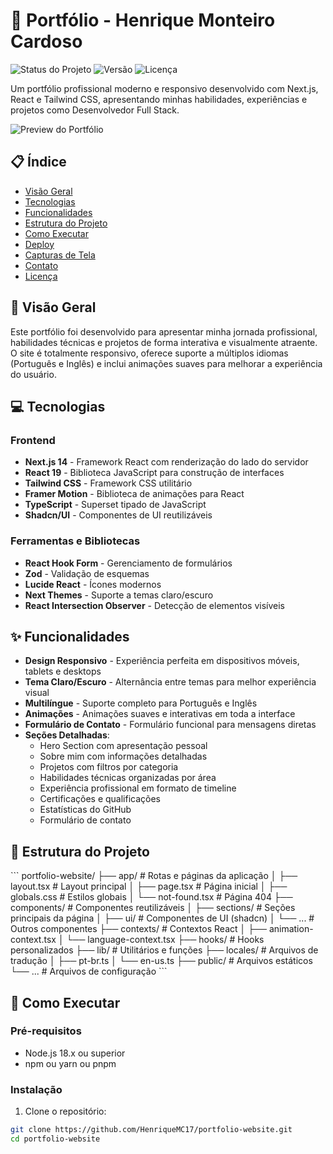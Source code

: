 # 🚀 Portfólio - Henrique Monteiro Cardoso

![Status do Projeto](https://img.shields.io/badge/status-online-brightgreen)
![Versão](https://img.shields.io/badge/versão-1.0.0-blue)
![Licença](https://img.shields.io/badge/licença-MIT-green)

Um portfólio profissional moderno e responsivo desenvolvido com Next.js, React e Tailwind CSS, apresentando minhas habilidades, experiências e projetos como Desenvolvedor Full Stack.

![Preview do Portfólio](https://placeholder.svg?height=300&width=600)

## 📋 Índice

- [Visão Geral](#-visão-geral)
- [Tecnologias](#-tecnologias)
- [Funcionalidades](#-funcionalidades)
- [Estrutura do Projeto](#-estrutura-do-projeto)
- [Como Executar](#-como-executar)
- [Deploy](#-deploy)
- [Capturas de Tela](#-capturas-de-tela)
- [Contato](#-contato)
- [Licença](#-licença)

## 🌟 Visão Geral

Este portfólio foi desenvolvido para apresentar minha jornada profissional, habilidades técnicas e projetos de forma interativa e visualmente atraente. O site é totalmente responsivo, oferece suporte a múltiplos idiomas (Português e Inglês) e inclui animações suaves para melhorar a experiência do usuário.

## 💻 Tecnologias

### Frontend
- **Next.js 14** - Framework React com renderização do lado do servidor
- **React 19** - Biblioteca JavaScript para construção de interfaces
- **Tailwind CSS** - Framework CSS utilitário
- **Framer Motion** - Biblioteca de animações para React
- **TypeScript** - Superset tipado de JavaScript
- **Shadcn/UI** - Componentes de UI reutilizáveis

### Ferramentas e Bibliotecas
- **React Hook Form** - Gerenciamento de formulários
- **Zod** - Validação de esquemas
- **Lucide React** - Ícones modernos
- **Next Themes** - Suporte a temas claro/escuro
- **React Intersection Observer** - Detecção de elementos visíveis

## ✨ Funcionalidades

- **Design Responsivo** - Experiência perfeita em dispositivos móveis, tablets e desktops
- **Tema Claro/Escuro** - Alternância entre temas para melhor experiência visual
- **Multilíngue** - Suporte completo para Português e Inglês
- **Animações** - Animações suaves e interativas em toda a interface
- **Formulário de Contato** - Formulário funcional para mensagens diretas
- **Seções Detalhadas**:
  - Hero Section com apresentação pessoal
  - Sobre mim com informações detalhadas
  - Projetos com filtros por categoria
  - Habilidades técnicas organizadas por área
  - Experiência profissional em formato de timeline
  - Certificações e qualificações
  - Estatísticas do GitHub
  - Formulário de contato

## 📁 Estrutura do Projeto

\`\`\`
portfolio-website/
├── app/                  # Rotas e páginas da aplicação
│   ├── layout.tsx        # Layout principal
│   ├── page.tsx          # Página inicial
│   ├── globals.css       # Estilos globais
│   └── not-found.tsx     # Página 404
├── components/           # Componentes reutilizáveis
│   ├── sections/         # Seções principais da página
│   ├── ui/               # Componentes de UI (shadcn)
│   └── ...               # Outros componentes
├── contexts/             # Contextos React
│   ├── animation-context.tsx
│   └── language-context.tsx
├── hooks/                # Hooks personalizados
├── lib/                  # Utilitários e funções
├── locales/              # Arquivos de tradução
│   ├── pt-br.ts
│   └── en-us.ts
├── public/               # Arquivos estáticos
└── ...                   # Arquivos de configuração
\`\`\`

## 🚀 Como Executar

### Pré-requisitos
- Node.js 18.x ou superior
- npm ou yarn ou pnpm

### Instalação

1. Clone o repositório:
```bash
git clone https://github.com/HenriqueMC17/portfolio-website.git
cd portfolio-website
